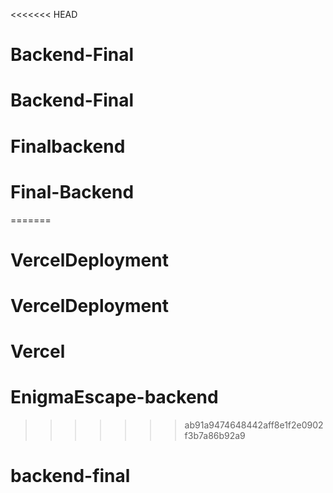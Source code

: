 <<<<<<< HEAD
# Backend-Final
# Backend-Final
# Finalbackend
# Final-Backend
=======
# VercelDeployment
# VercelDeployment
# Vercel
# EnigmaEscape-backend
>>>>>>> ab91a9474648442aff8e1f2e0902f3b7a86b92a9
# backend-final
